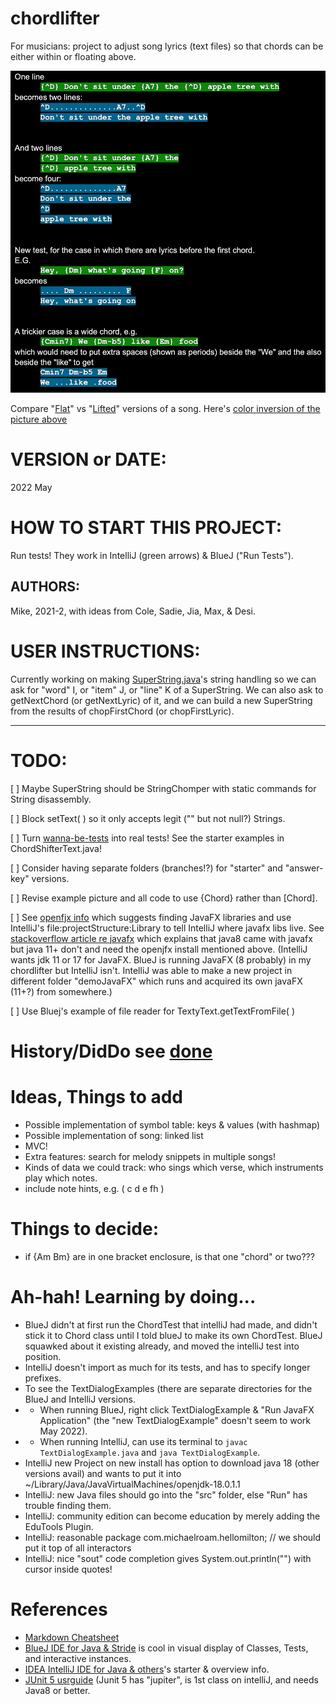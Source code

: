 # chordlifter
For musicians: project to adjust song lyrics (text files) so that chords can be either within or floating above.

![ChordLifter samples](https://github.com/mroam/chordlifter/blob/main/project-desc/chordlifter-samples-dark.png "ChordLifter")

Compare "[Flat](../main/project-desc/survive-simple-flat.txt)" 
vs "[Lifted](../main/project-desc/survive-simple-lifted.txt)" 
versions of a song. 
Here's [color inversion of the picture above](https://github.com/mroam/chordlifter/blob/main/project-desc/chordlifter-samples.jpg) 

# VERSION or DATE: 
2022 May

# HOW TO START THIS PROJECT: 
Run tests! They work in IntelliJ (green arrows) & BlueJ ("Run Tests").

## AUTHORS: 
Mike, 2021-2, with ideas from Cole, Sadie, Jia, Max, & Desi.

# USER INSTRUCTIONS: 
Currently working on making [SuperString.java](https://github.com/mroam/chordlifter/blob/main/project1-superstring/SuperString.java)'s string handling so we can ask for "word" I, or "item" J, or "line" K of a SuperString. We can also ask to getNextChord (or getNextLyric) of it, and we can build a new SuperString from the results of chopFirstChord (or chopFirstLyric).

------

# TODO:

[ ] Maybe SuperString should be StringChomper with static commands for String disassembly.

[ ] Block setText( ) so it only accepts legit ("" but not null?) Strings.

[ ] Turn [wanna-be-tests](https://github.com/mroam/chordlifter/blob/main/wanna-be-tests.txt) into real tests! See the starter examples in ChordShifterText.java!

[ ] Consider having separate folders (branches!?) for "starter" and "answer-key" versions.

[ ] Revise example picture and all code to use {Chord} rather than [Chord].

[ ] See [openfjx info](https://openjfx.io/openjfx-docs/) which suggests finding JavaFX libraries and use IntelliJ's file:projectStructure:Library to tell IntelliJ where javafx libs live. See [stackoverflow article re javafx](https://stackoverflow.com/questions/35974003/javafx-comes-with-jdk-8) which explains that java8 came with javafx but java 11+ don't and need the openjfx install mentioned above. (IntelliJ wants jdk 11 or 17 for JavaFX. BlueJ is running JavaFX (8 probably) in my chordlifter but IntelliJ isn't. IntelliJ was able to make a new project in different folder  "demoJavaFX" which runs and acquired its own javaFX (11+?) from somewhere.)

[ ] Use Bluej's example of file reader for TextyText.getTextFromFile( )

# History/DidDo see [done](https://github.com/mroam/chordlifter/blob/main/proj-history/done.md)

# Ideas, Things to add
* Possible implementation of symbol table: keys & values (with hashmap)
* Possible implementation of song: linked list
* MVC!
* Extra features: search for melody snippets in multiple songs!
* Kinds of data we could track: who sings which verse, which instruments play which notes.
* include note hints, e.g. ( c d e fh )


# Things to decide: 
* if {Am Bm} are in one bracket enclosure, is that one "chord" or two???


# Ah-hah! Learning by doing...
* BlueJ didn't at first run the ChordTest that intelliJ had made,
and didn't stick it to Chord class until I told blueJ to make its own ChordTest. 
BlueJ squawked about it existing already, and moved the intelliJ test into position.
* IntelliJ doesn't import as much for its tests, and has to specify longer prefixes.
* To see the TextDialogExamples (there are separate directories for the BlueJ and IntelliJ versions.
* * When running BlueJ, right click TextDialogExample & "Run JavaFX Application" (the "new TextDialogExample" doesn't seem to work May 2022).
* * When running IntelliJ, can use its terminal to `javac TextDialogExample.java` and  `java TextDialogExample`.
* IntelliJ new Project on new install has option to download java 18 (other versions avail) and wants to put it into ~/Library/Java/JavaVirtualMachines/openjdk-18.0.1.1
* IntelliJ: new Java files should go into the "src" folder, else "Run" has trouble finding them.
* IntelliJ: community edition can become education by merely adding the EduTools Plugin.
* IntelliJ: reasonable package com.michaelroam.hellomilton;  // we should put it top of all interactors
* IntelliJ: nice "sout" code completion gives System.out.println("") with cursor inside quotes!

# References
* [Markdown Cheatsheet](https://github.com/adam-p/markdown-here/wiki/Markdown-Cheatsheet)
* [BlueJ IDE for Java & Stride](https://www.bluej.org) is cool in visual display of Classes, Tests, and interactive instances.
* [IDEA IntelliJ IDE for Java & others](https://www.jetbrains.com/help/idea/getting-started.html)'s starter & overview info.
* [JUnit 5 usrguide](https://junit.org/junit5/docs/current/user-guide/) (Junit 5 has "jupiter", is 1st class on intelliJ, and needs Java8 or better.
